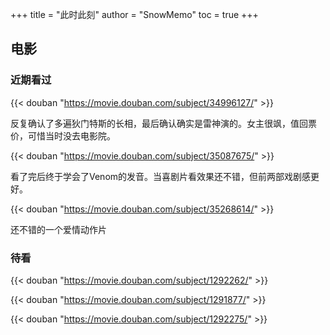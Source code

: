 +++
title = "此时此刻"
author = "SnowMemo"
toc = true
+++

## 电影

### 近期看过

{{< douban "https://movie.douban.com/subject/34996127/" >}}

反复确认了多遍狄门特斯的长相，最后确认确实是雷神演的。女主很飒，值回票价，可惜当时没去电影院。

{{< douban "https://movie.douban.com/subject/35087675/" >}}

看了完后终于学会了Venom的发音。当喜剧片看效果还不错，但前两部戏剧感更好。

{{< douban "https://movie.douban.com/subject/35268614/" >}}

还不错的一个爱情动作片

### 待看

{{< douban "https://movie.douban.com/subject/1292262/" >}}

{{< douban "https://movie.douban.com/subject/1291877/" >}}

{{< douban "https://movie.douban.com/subject/1292275/" >}}
